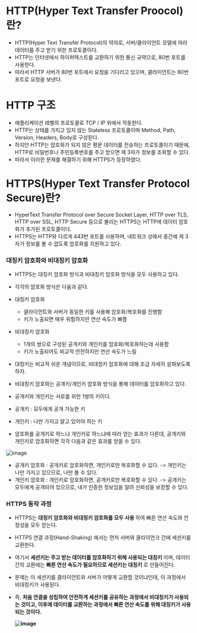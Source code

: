 <h1> HTTP(Hyper Text Transfer Proocol) 란? </h1>

- HTTP(Hyper Text Transfer Protocol)의 약자로, 서버/클라이언트 모델에 따라 데이터를 주고 받기 위한 프로토콜이다.
- HTTP는 인터넷에서 하이퍼텍스트를 교환하기 위한 통신 규약으로, 80번 포트를 사용한다.
- 따라서 HTTP 서버가 80번 포트에서 요청을 기다리고 있으며, 클라이언트는 80번 포트로 요청을 보낸다.

<h1> HTTP 구조 </h1>

- 애플리케이션 레벨의 프로토콜로 TCP / IP 위에서 작동한다.
- HTTP는 상태를 가지고 있지 않는 Stateless 프로토콜이며 Method, Path, Version, Headers, Body로 구성된다.
- 하지만 HTTP는 암호화가 되지 않은 평문 데이터를 전송하는 프로토콜이기 때문에, HTTP로 비밀번호나 주민등록번호를 주고 받으면 제 3자가 정보를 조회할 수 있다.
- 따라서 이러한 문제를 해결하기 위해 HTTPS가 등장하였다.


<h1> HTTPS(Hyper Text Transfer Protocol Secure)란? </h1>

- HyperText Transfer Protocol over Secure Socket Layer, HTTP over TLS, HTTP over SSL, HTTP Secure 등으로 불리는 HTTPS는 HTTP에 데이터 암호화가 추가된 프로토콜이다.
- HTTPS는 HTTP와 다르게 443번 포트를 사용하며, 네트워크 상에서 중간에 제 3자가 정보를 볼 수 없도록 암호화를 지원하고 있다.

<h3> 대칭키 암호화와 비대칭키 암호화 </h3>

- HTTPS는 대칭키 암호화 방식과 비대칭키 암호화 방식을 모두 사용하고 있다.
- 각각의 암호화 방식은 다음과 같다.

- 대칭키 암호화
  - 클라이언트와 서버가 동일한 키를 사용해 암호화/복호화를 진행함
  - 키가 노출되면 매우 위험하지만 연산 속도가 빠름

- 비대칭키 암호화
  - 1개의 쌍으로 구성된 공개키와 개인키를 암호화/복호화하는데 사용함
  - 키가 노출되어도 비교적 안전하지만 연산 속도가 느림

- 대칭키는 비교적 쉬운 개념이므로, 비대칭키 암호화에 대해 조금 자세히 살펴보도록 하자.
- 비대칭키 암호화는 공개키/개인키 암호화 방식을 통해 데이터를 암호화하고 있다.
- 공개키와 개인키는 서로를 위한 1쌍의 키이다.
- 공개키 : 모두에게 공개 가능한 키
- 개인키 : 나만 가지고 알고 있어야 하는 키

- 암호화를 공개키로 하느냐 개인키로 하느냐에 따라 얻는 효과가 다른데, 공개키와 개인키로 암호화하면 각각 다음과 같은 효과를 얻을 수 있다.

![image](https://user-images.githubusercontent.com/62228401/232188569-d8668c70-332f-400a-b73c-032873c87a4c.png)

- 공개키 암호화 : 공개키로 암호화하면, 개인키로만 복호화할 수 있다. -> 개인키는 나만 가지고 있으므로, 나만 볼 수 있다.
- 개인키 암호화 : 개인키로 암호화하면, 공개키로만 복호화할 수 있다. -> 공개키는 모두에게 공개되어 있으므로, 내가 인증한 정보임을 알려 신뢰성을 보장할 수 있다.

<h3> HTTPS 동작 과정 </h3>

- HTTPS는 <b> 대칭키 암호화와 비대칭키 암호화를 모두 사용 </b>하여 빠른 연산 속도와 안정성을 모두 얻는다.
- HTTPS 연결 과정(Hand-Shaking) 에서는 먼저 서버와 클라이언크 간에 세션키를 교환한다.
- 여기서 <b> 세션키는 주고 받는 데이터를 암호화하기 위헤 사용되는 대칭키 </b> 이며, 데이터 간의 교환에는 <b> 빠른 연산 속도가 필요하므로 세션키는 대칭키 </b>로 만들어진다.
- 문제는 이 세션키를 클라이언트와 서버가 어떻게 교환할 것이냐인데, 이 과정에서 비대칭키가 사용된다.
- 즉, <b> 처음 연결을 성립하여 안전하게 세션키를 공유하는 과정에서 비대칭키가 사용되는 것이고, 이후에 데이터를 교환하는 과정에서 빠른 연산 속도를 위해 대칭키가 사용되는 것이다.
  
  ![image](https://user-images.githubusercontent.com/62228401/232189824-a3f5b7a4-320a-44ca-8e9a-b421e8eaa994.png)
